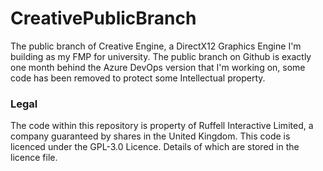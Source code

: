 # CreativePublicBranch
The public branch of Creative Engine, a DirectX12 Graphics Engine I'm building as my FMP for university.
The public branch on Github is exactly one month behind the Azure DevOps version that I'm working on, some code has been removed to protect some Intellectual property.



### Legal
The code within this repository is property of Ruffell Interactive Limited, a company guaranteed by shares in the United Kingdom. 
This code is licenced under the GPL-3.0 Licence. Details of which are stored in the licence file.

